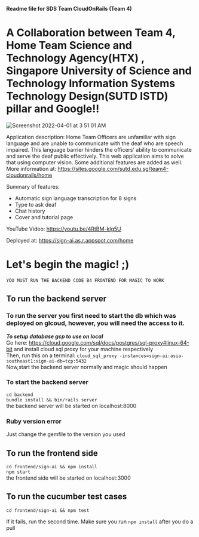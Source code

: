 **Readme file for SDS Team CloudOnRails (Team 4)**

# A Collaboration between Team 4, Home Team Science and Technology Agency(HTX) , Singapore University of Science and Technology Information Systems Technology Design(SUTD ISTD) pillar and Google!!

![Screenshot 2022-04-01 at 3 51 01 AM](https://user-images.githubusercontent.com/50895766/161137507-d3faa5aa-936b-46ad-b9e6-7594b9befbda.jpg)

Application description: Home Team Officers are unfamiliar with sign language and are unable to communicate with the deaf who are speech impaired. This language barrier hinders the officers’ ability to communicate and serve the deaf public effectively. This web application aims to solve that using computer vision. Some additional features are added as well. More information at: https://sites.google.com/sutd.edu.sg/team4-cloudonrails/home

Summary of features:
- Automatic sign language transcription for 8 signs
- Type to ask deaf 
- Chat history 
- Cover and tutorial page


YouTube Video: https://youtu.be/4RtBM-klg5U

Deployed at: https://sign-ai.as.r.appspot.com/home



# Let's begin the magic! ;)

```
YOU MUST RUN THE BACKEND CODE B4 FRONTEND FOR MAGIC TO WORK
```
## To run the backend server

### To run the server you first need to start the db which was deployed on glcoud, however, you will need the access to it.
***To setup database gcp to use on local***    
Go here: https://cloud.google.com/sql/docs/postgres/sql-proxy#linux-64-bit and install cloud sql proxy for your machine respectively    
Then, run this on a terminal: `cloud_sql_proxy -instances=sign-ai:asia-southeast1:sign-ai-db=tcp:5432`    
Now,start the backend server normally and magic should happen

### To start the backend server
`cd backend`    
`bundle install && bin/rails server`    
the backend server will be started on localhost:8000

### Ruby version error
Just change the gemfile to the version you used

## To run the frontend side
`cd frontend/sign-ai && npm install`   
`npm start`    
the frontend side will be started on localhost:3000

## To run the cucumber test cases
`cd frontend/sign-ai && npm test`

If it fails, run the second time. Make sure you run `npm install` after you do a pull


